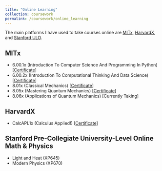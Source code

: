 ```yaml
---
title: "Online Learning"
collection: coursework
permalink: /coursework/online_learning
---
```


The main platforms I have used to take courses online are [MITx](https://mitxonline.mit.edu/), [HarvardX](https://www.edx.org/school/harvardx), and [Stanford ULO](https://ulo.stanford.edu/).

## MITx
* 6.00.1x (Introduction To Computer Science And Programming In Python) \[[Certificate](http://nmadhu6002.github.io/files/MITx_6.00.1x_Certificate.pdf)\]
* 6.00.2x (Introduction To Computational Thinking And Data Science) \[[Certificate](http://nmadhu6002.github.io/files/MITx_6.00.2x_Certificate.pdf)\]
* 8.01x (Classical Mechanics) \[[Certificate](http://nmadhu6002.github.io/files/MITx_Classical_Mechanics_Certificate.pdf)\]
* 8.05x (Mastering Quantum Mechanics) \[[Certificate](http://nmadhu6002.github.io/files/MITx_Quantum_Mechanics_Certificate.pdf)\]
* 8.06x (Applications of Quantum Mechanics) \[Currently Taking\]

## HarvardX
* CalcAPL1x (Calculus Applied!) \[[Certificate](http://nmadhu6002.github.io/files/Harvardx_CalcAPL1x_Certificate.pdf)\]

## Stanford Pre-Collegiate University-Level Online Math & Physics
* Light and Heat (XP645)
* Modern Physics (XP670)